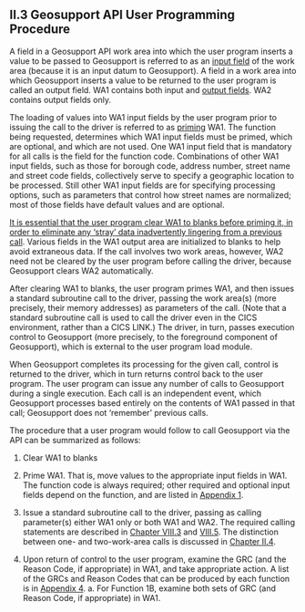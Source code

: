 <h2>II.3 Geosupport API User Programming Procedure</h2>

A field in a Geosupport API work area into which the user program inserts a value to be passed to Geosupport is referred to as an <u>input field</u> of the work area (because it is an input datum to Geosupport).  A field in a work area into which Geosupport inserts a value to be returned to the user program is called an output field.  WA1 contains both input and <u>output fields</u>.  WA2 contains output fields only.

The loading of values into WA1 input fields by the user program prior to issuing the call to the driver is referred to as <u>priming</u> WA1.  The function being requested, determines which WA1 input fields must be primed, which are optional, and which are not used.  One WA1 input field that is mandatory for all calls is the field for the function code.  Combinations of other WA1 input fields, such as those for borough code, address number, street name and street code fields, collectively serve to specify a geographic location to be processed.  Still other WA1 input fields are for specifying processing options, such as parameters that control how street names are normalized;  most of those fields have default values and are optional.

<u>It is essential that the user program clear WA1 to blanks before priming it, in order to eliminate any ‘stray’ data inadvertently lingering from a previous call</u>.  Various fields in the WA1 output area are initialized to blanks to help avoid extraneous data.  If the call involves two work areas, however, WA2 need not be cleared by the user program before calling the driver, because Geosupport clears WA2 automatically.

After clearing WA1 to blanks, the user program primes WA1, and then issues a standard subroutine call to the driver, passing the work area(s) (more precisely, their memory addresses) as parameters of the call.  (Note that a standard subroutine call is used to call the driver even in the CICS environment, rather than a CICS LINK.)  The driver, in turn, passes execution control to Geosupport (more precisely, to the foreground component of Geosupport), which is external to the user program load module.

When Geosupport completes its processing for the given call, control is returned to the driver, which in turn returns control back to the user program.  The user program can issue any number of calls to Geosupport during a single execution.  Each call is an independent event, which Geosupport processes based entirely on the contents of WA1 passed in that call;  Geosupport does not ‘remember’ previous calls.

The procedure that a user program would follow to call Geosupport via the API can be summarized as follows:

1. Clear WA1 to blanks

2. Prime WA1.  That is, move values to the appropriate input fields in WA1.  The function code is always required;  other required and optional input fields depend on the function, and are listed in [Appendix 1](../../../appendices/appendix01/).

3. Issue a standard subroutine call to the driver, passing as calling parameter(s) either WA1 only or both WA1 and WA2.  The required calling statements are described in [Chapter VIII.3](../../chapterVII/section03) and [VIII.5](../../chapterVIII/section05).  The distinction between one- and two-work-area calls is discussed in [Chapter II.4](../section04).

4. Upon return of control to the user program, examine the GRC (and the Reason Code, if appropriate) in WA1, and take appropriate action.  A list of the GRCs and Reason Codes that can be produced by each function is in [Appendix 4](../../../appendices/appendix04/).
	a. For Function 1B, examine both sets of GRC (and Reason Code, if appropriate) in WA1.

<br/>
